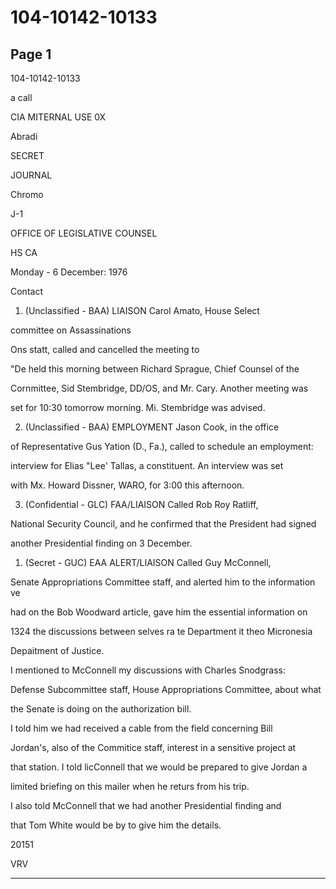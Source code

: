 # 104-10142-10133

## Page 1

104-10142-10133

a call

CIA MITERNAL USE 0X

Abradi

SECRET

JOURNAL

Chromo

J-1

OFFICE OF LEGISLATIVE COUNSEL

HS CA

Monday - 6 December: 1976

Contact

1. (Unclassified - BAA) LIAISON Carol Amato, House Select

committee on Assassinations

Ons statt, called and cancelled the meeting to

"De held this morning between Richard Sprague, Chief Counsel of the

Cornmittee, Sid Stembridge, DD/OS, and Mr. Cary. Another meeting was

set for 10:30 tomorrow morning. Mi. Stembridge was advised.

2. (Unclassified - BAA) EMPLOYMENT Jason Cook, in the office

of Representative Gus Yation (D., Fa.), called to schedule an employment:

interview for Elias "Lee' Tallas, a constituent. An interview was set

with Mx. Howard Dissner, WARO, for 3:00 this afternoon.

3. (Confidential - GLC) FAA/LIAISON Called Rob Roy Ratliff,

National Security Council, and he confirmed that the President had signed

another Presidential finding on 3 December.

1. (Secret - GUC) EAA ALERT/LIAISON Called Guy McConnell,

Senate Appropriations Committee staff, and alerted him to the information ve

had on the Bob Woodward article, gave him the essential information on

1324 the discussions between selves ra te Department it theo Micronesia

Depaitment of Justice.

I mentioned to McConnell my discussions with Charles Snodgrass:

Defense Subcommittee staff, House Appropriations Committee, about what

the Senate is doing on the authorization bill.

I told him we had received a cable from the field concerning Bill

Jordan's, also of the Commitice staff, interest in a sensitive project at

that station. I told licConnell that we would be prepared to give Jordan a

limited briefing on this mailer when he returs from his trip.

I also told McConnell that we had another Presidential finding and

that Tom White would be by to give him the details.

20151

VRV

---

